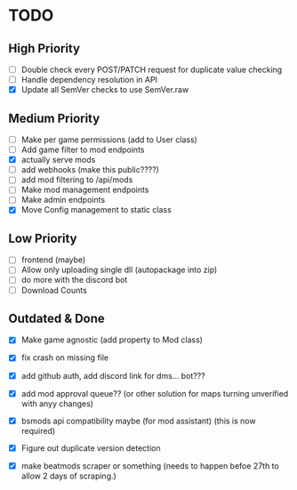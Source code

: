 # TODO
## High Priority
- [ ] Double check every POST/PATCH request for duplicate value checking
- [ ] Handle dependency resolution in API 
- [x] Update all SemVer checks to use SemVer.raw

## Medium Priority
- [ ] Make per game permissions (add to User class)
- [ ] Add game filter to mod endpoints
- [x] actually serve mods
- [ ] add webhooks (make this public????)
- [ ] add mod filtering to /api/mods
- [ ] Make mod management endpoints
- [ ] Make admin endpoints
- [x] Move Config management to static class 

## Low Priority
- [ ] frontend (maybe)
- [ ] Allow only uploading single dll (autopackage into zip)
- [ ] do more with the discord bot
- [ ] Download Counts

## Outdated & Done
- [x] Make game agnostic (add property to Mod class)
- [x] fix crash on missing file 

- [x] add github auth, add discord link for dms... bot???
- [x] add mod approval queue?? (or other solution for maps turning unverified with anyy changes)
- [x] bsmods api compatibility maybe (for mod assistant) (this is now required)
- [x] Figure out duplicate version detection
- [x] make beatmods scraper or something (needs to happen befoe 27th to allow 2 days of scraping.)
